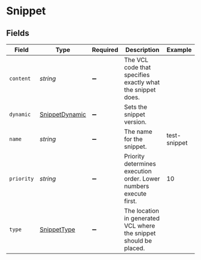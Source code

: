 # Snippet


## Fields

| Field                                                             | Type                                                              | Required                                                          | Description                                                       | Example                                                           |
| ----------------------------------------------------------------- | ----------------------------------------------------------------- | ----------------------------------------------------------------- | ----------------------------------------------------------------- | ----------------------------------------------------------------- |
| `content`                                                         | *string*                                                          | :heavy_minus_sign:                                                | The VCL code that specifies exactly what the snippet does.        |                                                                   |
| `dynamic`                                                         | [SnippetDynamic](../../models/shared/snippetdynamic.md)           | :heavy_minus_sign:                                                | Sets the snippet version.                                         |                                                                   |
| `name`                                                            | *string*                                                          | :heavy_minus_sign:                                                | The name for the snippet.                                         | test-snippet                                                      |
| `priority`                                                        | *string*                                                          | :heavy_minus_sign:                                                | Priority determines execution order. Lower numbers execute first. | 10                                                                |
| `type`                                                            | [SnippetType](../../models/shared/snippettype.md)                 | :heavy_minus_sign:                                                | The location in generated VCL where the snippet should be placed. |                                                                   |